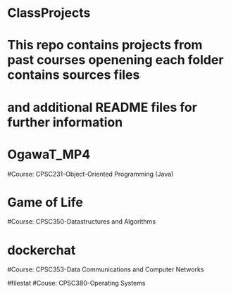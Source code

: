 # ClassProjects
# This repo contains projects from past courses openening each folder contains sources files 
# and additional README files for further information

# OgawaT_MP4
#Course: CPSC231-Object-Oriented Programming (Java)

# Game of Life
#Course: CPSC350-Datastructures and Algorithms

# dockerchat
#Course: CPSC353-Data Communications and Computer Networks

#filestat
#Couse: CPSC380-Operating Systems

